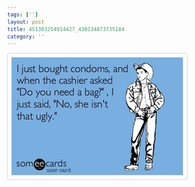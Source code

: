 ```yaml
---
tags: ['']
layout: post
title: 451303254914427_430134873735184
category: ''
---
```

![451303254914427_430134873735184](/uploads/2013-3-11-451303254914427_430134873735184.jpg)
